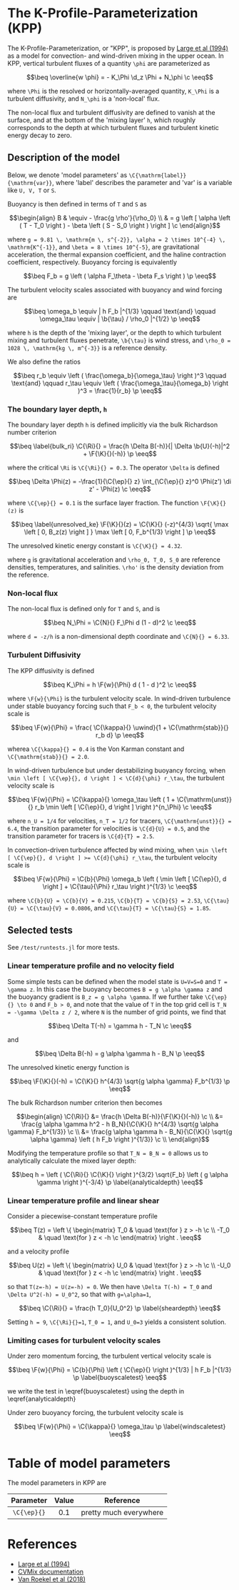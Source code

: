# The K-Profile-Parameterization (KPP)

```math
\newcommand{\c}         {\, ,}
\newcommand{\p}         {\, .}
\newcommand{\d}         {\partial}
\newcommand{\r}[1]      {\mathrm{#1}}
\newcommand{\b}[1]      {\boldsymbol{#1}}
\newcommand{\ee}        {\mathrm{e}}
\newcommand{\di}        {\, \mathrm{d}}
\newcommand{\ep}        {\epsilon}

\newcommand{\beq}       {\begin{equation}}
\newcommand{\eeq}       {\end{equation}}
\newcommand{\beqs}      {\begin{gather}}
\newcommand{\eeqs}      {\end{gather}}

% Non-dimensional numbers
\newcommand{\Ri}        {\mathrm{Ri}}
\newcommand{\K}         {\mathrm{KE}}        

\newcommand{\btau}      {\b{\tau}} % wind stress vector

% Model functions and constants
\renewcommand{\F}[2]      {\Upsilon^{#1}_{#2}}
\renewcommand{\C}[2]      {C^{#1}_{#2}}

\newcommand{\uwind}     {\varpi_{\tau}}
\newcommand{\ubuoy}     {\varpi_b}
```

The K-Profile-Parameterization, or "KPP", is proposed by
[Large et al (1994)](https://agupubs.onlinelibrary.wiley.com/doi/abs/10.1029/94rg01872)
as a model for convection- and wind-driven mixing in the upper ocean.
In KPP, vertical turbulent fluxes of a quantity ``\phi`` are parameterized as

```math
\beq
\overline{w \phi} = - K_\Phi \d_z \Phi + N_\phi \c
\eeq
```

where ``\Phi`` is the resolved or horizontally-averaged quantity, ``K_\Phi`` is a
turbulent diffusivity, and ``N_\phi`` is a 'non-local' flux.

The non-local flux and turbulent diffusivity are defined to vanish at the surface, and at the bottom of the 'mixing layer' ``h``, which roughly
corresponds to the depth at which turbulent fluxes and turbulent kinetic energy
decay to zero.

## Description of the model

Below, we denote 'model parameters' as ``\C{\mathrm{label}}{\mathrm{var}}``, where
'label' describes the parameter and 'var' is a variable like ``U, V, T`` or ``S``.

Buoyancy is then defined in terms of ``T`` and ``S`` as

```math
\begin{align}
B & \equiv - \frac{g \rho'}{\rho_0} \\
  &     = g \left [ \alpha \left ( T - T_0 \right ) - \beta \left ( S - S_0 \right ) \right ] \c
\end{align}
```

where ``g = 9.81 \, \mathrm{m \, s^{-2}}, \alpha = 2 \times 10^{-4} \, \mathrm{K^{-1}}``, and ``\beta = 8 \times 10^{-5}``,
are gravitational acceleration, the thermal expansion coefficient, and the
haline contraction coefficient, respectively.
Buoyancy forcing is equivalently

```math
\beq
F_b = g \left ( \alpha F_\theta - \beta F_s \right ) \p
\eeq
```

The turbulent velocity scales associated with buoyancy and wind forcing are

```math
\beq
\omega_b \equiv | h F_b |^{1/3} \qquad \text{and} \qquad \omega_\tau \equiv | \b{\tau} / \rho_0 |^{1/2} \p
\eeq
```

where ``h`` is the depth of the 'mixing layer', or the depth to which
turbulent mixing and turbulent fluxes penetrate, ``\b{\tau}`` is wind stress,
and ``\rho_0 = 1028 \, \mathrm{kg \, m^{-3}}`` is a reference density.

We also define the ratios

```math
\beq
r_b \equiv \left ( \frac{\omega_b}{\omega_\tau} \right )^3 \qquad \text{and}
\qquad r_\tau \equiv \left ( \frac{\omega_\tau}{\omega_b} \right )^3 = \frac{1}{r_b} \p
\eeq
```

### The boundary layer depth, ``h``

The boundary layer depth ``h`` is defined implicitly via the bulk Richardson number criterion

```math
\beq \label{bulk_ri}
\C{\Ri}{} = \frac{h \Delta B(-h)}{| \Delta \b{U}(-h)|^2 + \F{\K}{}(-h)} \p
\eeq
```

where the critical ``\Ri`` is ``\C{\Ri}{} = 0.3``. The operator ``\Delta`` is defined

```math
\beq
\Delta \Phi(z) = -\frac{1}{\C{\ep}{} z} \int_{\C{\ep}{} z}^0 \Phi(z') \di z' - \Phi(z) \c
\eeq
```

where ``\C{\ep}{} = 0.1`` is the surface layer fraction.
The function ``\F{\K}{}(z)`` is

```math
\beq  \label{unresolved_ke}
\F{\K}{}(z) = \C{\K}{} (-z)^{4/3} \sqrt{ \max \left [ 0, B_z(z) \right ] } \max \left [ 0, F_b^{1/3} \right ] \p
\eeq
```

The unresolved kinetic energy constant is ``\C{\K}{} = 4.32``.


where ``g`` is gravitational acceleration and ``\rho_0, T_0, S_0`` are reference densities, temperatures, and salinities.
``\rho'`` is the density deviation from the reference.

### Non-local flux

The non-local flux is defined only for ``T`` and ``S``, and is

```math
\beq
N_\Phi = \C{N}{} F_\Phi d (1 - d)^2 \c
\eeq
```
where ``d = -z/h`` is a non-dimensional depth coordinate and ``\C{N}{} = 6.33``.

### Turbulent Diffusivity

The KPP diffusivity is defined

```math
\beq
K_\Phi = h \F{w}{\Phi} d ( 1 - d )^2 \c
\eeq
```
where ``\F{w}{\Phi}`` is the turbulent velocity scale.
In wind-driven turbulence under stable buoyancy forcing such that ``F_b < 0``, the turbulent velocity scale is

```math
\beq
\F{w}{\Phi} = \frac{ \C{\kappa}{} \uwind}{1 + \C{\mathrm{stab}}{} r_b d} \p
\eeq
```

wherea ``\C{\kappa}{} = 0.4`` is the Von Karman constant and ``\C{\mathrm{stab}}{} = 2.0``.

In wind-driven turbulence but under destabilizing buoyancy forcing, when ``\min \left [ \C{\ep}{}, d \right ] < \C{d}{\phi} r_\tau``,
the turbulent velocity scale is

```math
\beq
\F{w}{\Phi} = \C{\kappa}{} \omega_\tau \left ( 1 + \C{\mathrm{unst}}{} r_b \min \left [ \C{\ep}{}, d \right ] \right )^{n_\Phi} \c
\eeq
```

where ``n_U = 1/4`` for velocities, ``n_T = 1/2`` for tracers, ``\C{\mathrm{unst}}{} = 6.4``, the
transition parameter for velocities is ``\C{d}{U} = 0.5``, and the transition parameter
for tracers is ``\C{d}{T} = 2.5``.

In convection-driven turbulence affected by wind mixing, when ``\min \left [ \C{\ep}{}, d \right ] >= \C{d}{\phi} r_\tau``,
the turbulent velocity scale is

```math
\beq
\F{w}{\Phi} = \C{b}{\Phi} \omega_b \left ( \min \left [ \C{\ep}{}, d \right ] + \C{\tau}{\Phi} r_\tau \right )^{1/3} \c
\eeq
```

where ``\C{b}{U} = \C{b}{V} = 0.215``, ``\C{b}{T} = \C{b}{S} = 2.53``, ``\C{\tau}{U} = \C{\tau}{V} = 0.0806``, and
``\C{\tau}{T} = \C{\tau}{S} = 1.85``.


## Selected tests

See `/test/runtests.jl` for more tests.

### Linear temperature profile and no velocity field

Some simple tests can be defined when the model state is ``U=V=S=0`` and ``T = \gamma z``.
In this case the buoyancy becomes ``B = g \alpha \gamma z`` and the buoyancy gradient is ``B_z = g \alpha \gamma``.
If we further take ``\C{\ep}{} \to 0`` and ``F_b > 0``, and note that the value of ``T``
in the top grid cell is ``T_N = -\gamma \Delta z / 2``, where ``N`` is the number of
grid points, we find that

```math
\beq
\Delta T(-h) = \gamma h - T_N \c
\eeq
```

and

```math
\beq
\Delta B(-h) = g \alpha \gamma h - B_N \p
\eeq
```

The unresolved kinetic energy function is

```math
\beq
\F{\K}{}(-h) = \C{\K}{} h^{4/3} \sqrt{g \alpha \gamma} F_b^{1/3} \p
\eeq
```

The bulk Richardson number criterion then becomes

```math
\begin{align}
\C{\Ri}{} &= \frac{h \Delta B(-h)}{\F{\K}{}(-h)} \c \\
          &= \frac{g \alpha \gamma h^2 - h B_N}{\C{\K}{} h^{4/3} \sqrt{g \alpha \gamma} F_b^{1/3}} \c \\
          &= \frac{g \alpha \gamma h - B_N}{\C{\K}{} \sqrt{g \alpha \gamma} \left ( h F_b \right )^{1/3}} \c \\
\end{align}
```

Modifying the temperature profile so that ``T_N = B_N = 0`` allows us to
analytically calculate the mixed layer depth:

```math
\beq
h = \left ( \C{\Ri}{} \C{\K}{} \right )^{3/2} \sqrt{F_b} \left ( g \alpha \gamma \right )^{-3/4} \p
\label{analyticaldepth}
\eeq
```

### Linear temperature profile and linear shear

Consider a piecewise-constant temperature profile

```math
\beq
T(z) =  \left \{ \begin{matrix}
  T_0 & \quad \text{for } z > -h \c \\
  -T_0 & \quad \text{for } z < -h \c
  \end{matrix} \right .
\eeq
```

and a velocity profile

```math
\beq
U(z) =  \left \{ \begin{matrix}
  U_0 & \quad \text{for } z > -h \c \\
  -U_0 & \quad \text{for } z < -h \c
  \end{matrix} \right .
\eeq
```

so that ``T(z=-h) = U(z=-h) = 0``.
We then have ``\Delta T(-h) = T_0`` and ``\Delta U^2(-h) = U_0^2``, so that
with ``g=\alpha=1``,

```math
\beq
\C{\Ri}{} = \frac{h T_0}{U_0^2} \p
\label{sheardepth}
\eeq
```
Setting ``h = 9``, ``\C{\Ri}{}=1``, ``T_0 = 1``, and ``U_0=3`` yields a consistent solution.

### Limiting cases for turbulent velocity scales

Under zero momentum forcing, the turbulent vertical velocity scale is

```math
\beq
\F{w}{\Phi} = \C{b}{\Phi} \left ( \C{\ep}{} \right )^{1/3} | h F_b |^{1/3} \p
\label{buoyscaletest}
\eeq
```

we write the test in \eqref{buoyscaletest} using the depth in \eqref{analyticaldepth}

Under zero buoyancy forcing, the turbulent velocity scale is

```math
\beq
\F{w}{\Phi} = \C{\kappa}{} \omega_\tau \p
\label{windscaletest}
\eeq
```


# Table of model parameters

The model parameters in KPP are

|   Parameter   | Value | Reference              |
|   :-------:   | :---: | ---------              |
| ``\C{\ep}{}`` | 0.1   | pretty much everywhere |


# References

* [Large et al (1994)](https://agupubs.onlinelibrary.wiley.com/doi/abs/10.1029/94rg01872)
* [CVMix documentation](https://github.com/CVMix/CVMix-description/raw/master/cvmix.pdf)
* [Van Roekel et al (2018)](https://agupubs.onlinelibrary.wiley.com/doi/full/10.1029/2018MS001336)
